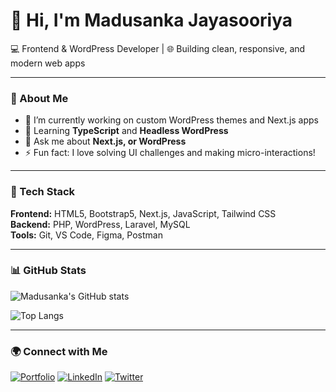 # 👋 Hi, I'm Madusanka Jayasooriya

💻 Frontend & WordPress Developer | 🌐 Building clean, responsive, and modern web apps

---

### 🚀 About Me
- 🔭 I’m currently working on custom WordPress themes and Next.js apps  
- 🌱 Learning **TypeScript** and **Headless WordPress**  
- 💬 Ask me about **Next.js, or WordPress**  
- ⚡ Fun fact: I love solving UI challenges and making micro-interactions!

---

### 🧰 Tech Stack
**Frontend:** HTML5, Bootstrap5, Next.js, JavaScript, Tailwind CSS  
**Backend:** PHP, WordPress, Laravel, MySQL  
**Tools:** Git, VS Code, Figma, Postman  

---

### 📊 GitHub Stats
![Madusanka's GitHub stats](https://github-readme-stats.vercel.app/api?username=madusanka-dev&show_icons=true&theme=radical)

![Top Langs](https://github-readme-stats.vercel.app/api/top-langs/?username=madusanka-dev&layout=compact&theme=radical)

---

### 🌍 Connect with Me
[![Portfolio](https://img.shields.io/badge/Website-madusanka.dev-blue?style=flat-square)](https://madusanka.dev)
[![LinkedIn](https://img.shields.io/badge/LinkedIn-Madusanka_Jayasooriya-blue?style=flat-square)](https://linkedin.com/in/madusanka)
[![Twitter](https://img.shields.io/badge/Twitter-@madusankadev-blue?style=flat-square)](https://twitter.com/madusankadev)

